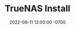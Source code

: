 ---
title: TrueNAS Install
date: 2022-08-11 12:00:00 -0700
categories: [homelab,software]
tags: [proxmox,hosting,nas] # TAG names should always be lowercase
---